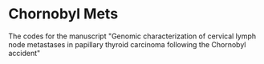 # Chornobyl Mets
The codes for the manuscript "Genomic characterization of cervical lymph node metastases in papillary thyroid carcinoma following the Chornobyl accident"

